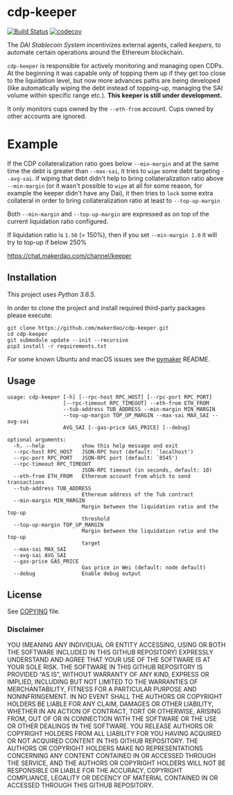 # cdp-keeper

[![Build Status](https://travis-ci.org/makerdao/cdp-keeper.svg?branch=master)](https://travis-ci.org/makerdao/cdp-keeper)
[![codecov](https://codecov.io/gh/makerdao/cdp-keeper/branch/master/graph/badge.svg)](https://codecov.io/gh/makerdao/cdp-keeper)

The _DAI Stablecoin System_ incentivizes external agents, called _keepers_,
to automate certain operations around the Ethereum blockchain.

`cdp-keeper` is responsible for actively monitoring and managing open CDPs.
At the beginning it was capable only of topping them up if they get too close
to the liquidation level, but now more advances paths are being developed
(like automatically wiping the debt instead of topping-up, managing the SAI
volume within specific range etc.). **This keeper is still under development.**

It only monitors cups owned by the `--eth-from` account. Cups owned by other
accounts are ignored.

# Example

If the CDP collateralization ratio goes below `--min-margin` and at the same time the debt is greater than `--max-sai`, it tries to `wipe` some debt targeting `--avg-sai`. if wiping that debt didn't help to bring collateralization ratio above `--min-margin` (or it wasn't possible to `wipe` at all for some reason, for example the keeper didn't have any Dai), it then tries to `lock` some extra collateral in order to bring collateralization ratio at least to `--top-up-margin`

Both `--min-margin` and `--top-up-margin` are expressed as on top of the current liquidation ratio configured.

If liquidation ratio is `1.50` (= 150%), then if you set `--min-margin 1.0` it will try to top-up if below 250%

<https://chat.makerdao.com/channel/keeper>

## Installation

This project uses *Python 3.6.5*.

In order to clone the project and install required third-party packages please execute:
```
git clone https://github.com/makerdao/cdp-keeper.git
cd cdp-keeper
git submodule update --init --recursive
pip3 install -r requirements.txt
```

For some known Ubuntu and macOS issues see the [pymaker](https://github.com/makerdao/pymaker) README.

## Usage

```
usage: cdp-keeper [-h] [--rpc-host RPC_HOST] [--rpc-port RPC_PORT]
                  [--rpc-timeout RPC_TIMEOUT] --eth-from ETH_FROM
                  --tub-address TUB_ADDRESS --min-margin MIN_MARGIN
                  --top-up-margin TOP_UP_MARGIN --max-sai MAX_SAI --avg-sai
                  AVG_SAI [--gas-price GAS_PRICE] [--debug]

optional arguments:
  -h, --help            show this help message and exit
  --rpc-host RPC_HOST   JSON-RPC host (default: `localhost')
  --rpc-port RPC_PORT   JSON-RPC port (default: `8545')
  --rpc-timeout RPC_TIMEOUT
                        JSON-RPC timeout (in seconds, default: 10)
  --eth-from ETH_FROM   Ethereum account from which to send transactions
  --tub-address TUB_ADDRESS
                        Ethereum address of the Tub contract
  --min-margin MIN_MARGIN
                        Margin between the liquidation ratio and the top-up
                        threshold
  --top-up-margin TOP_UP_MARGIN
                        Margin between the liquidation ratio and the top-up
                        target
  --max-sai MAX_SAI
  --avg-sai AVG_SAI
  --gas-price GAS_PRICE
                        Gas price in Wei (default: node default)
  --debug               Enable debug output
```

## License

See [COPYING](https://github.com/makerdao/cdp-keeper/blob/master/COPYING) file.

### Disclaimer

YOU (MEANING ANY INDIVIDUAL OR ENTITY ACCESSING, USING OR BOTH THE SOFTWARE INCLUDED IN THIS GITHUB REPOSITORY) EXPRESSLY UNDERSTAND AND AGREE THAT YOUR USE OF THE SOFTWARE IS AT YOUR SOLE RISK.
THE SOFTWARE IN THIS GITHUB REPOSITORY IS PROVIDED “AS IS”, WITHOUT WARRANTY OF ANY KIND, EXPRESS OR IMPLIED, INCLUDING BUT NOT LIMITED TO THE WARRANTIES OF MERCHANTABILITY, FITNESS FOR A PARTICULAR PURPOSE AND NONINFRINGEMENT. IN NO EVENT SHALL THE AUTHORS OR COPYRIGHT HOLDERS BE LIABLE FOR ANY CLAIM, DAMAGES OR OTHER LIABILITY, WHETHER IN AN ACTION OF CONTRACT, TORT OR OTHERWISE, ARISING FROM, OUT OF OR IN CONNECTION WITH THE SOFTWARE OR THE USE OR OTHER DEALINGS IN THE SOFTWARE.
YOU RELEASE AUTHORS OR COPYRIGHT HOLDERS FROM ALL LIABILITY FOR YOU HAVING ACQUIRED OR NOT ACQUIRED CONTENT IN THIS GITHUB REPOSITORY. THE AUTHORS OR COPYRIGHT HOLDERS MAKE NO REPRESENTATIONS CONCERNING ANY CONTENT CONTAINED IN OR ACCESSED THROUGH THE SERVICE, AND THE AUTHORS OR COPYRIGHT HOLDERS WILL NOT BE RESPONSIBLE OR LIABLE FOR THE ACCURACY, COPYRIGHT COMPLIANCE, LEGALITY OR DECENCY OF MATERIAL CONTAINED IN OR ACCESSED THROUGH THIS GITHUB REPOSITORY. 
